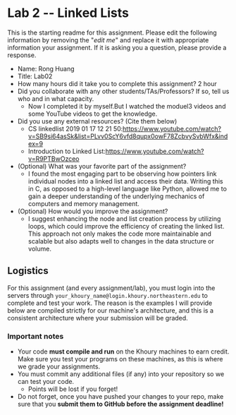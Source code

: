 # Lab 2 -- Linked Lists

This is the starting readme for this assignment.  Please edit the following 
information by removing the "*edit me*" and replace it with appropriate 
information your assignment. If it is asking you a question, please provide 
a response.

- Name: Rong Huang
- Title: Lab02 
- How many hours did it take you to complete this assignment? 2 hour
- Did you collaborate with any other students/TAs/Professors? If so, tell 
  us who and in what capacity.
  - Now I completed it by myself.But I watched the moduel3 videos and some YouTube videos to get the knowledge.
- Did you use any external resources? (Cite them below)
  - CS linkedlist 2019 01 17 12 21 50:https://www.youtube.com/watch?v=SB9si64asSk&list=PLvv0ScY6vfd8qupx0owF78ZcbvySvbWfx&index=9
  - Introduction to Linked List:https://www.youtube.com/watch?v=R9PTBwOzceo
- (Optional) What was your favorite part of the assignment? 
  - I found the most engaging part to be observing how pointers link individual nodes into a linked list and access their data. Writing this in C, as opposed to a high-level language like Python, allowed me to gain a deeper understanding of the underlying mechanics of computers and memory management.
- (Optional) How would you improve the assignment? 
  - I suggest enhancing the node and list creation process by utilizing loops, which could improve the efficiency of creating the linked list. This approach not only makes the code more maintainable and scalable but also adapts well to changes in the data structure or volume.

## Logistics

For this assignment (and every assignment/lab), you must login into the 
servers through `your_khoury_name@login.khoury.northeastern.edu` to complete 
and test your work. The reason is the examples I will provide below are 
compiled strictly for our machine's architecture, and this is a consistent 
architecture where your submission will be graded.

### Important notes

* Your code **must compile and run** on the Khoury machines to earn credit. 
  Make sure you test your programs on these machines, as this is where we 
  grade your assignments.
* You must commit any additional files (if any) into your repository so we 
  can test your code.
  * Points will be lost if you forget!
* Do not forget, once you have pushed your changes to your repo, make sure 
  that you **submit them to GitHub before the assignment deadline!**
